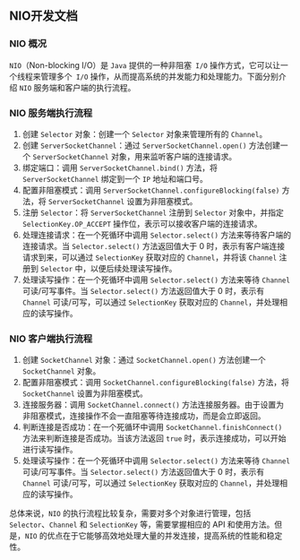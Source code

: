 ## NIO开发文档

### NIO 概况

`NIO`（Non-blocking I/O）是 `Java` 提供的一种非阻塞` I/O` 操作方式，它可以让一个线程来管理多个` I/O` 操作，从而提高系统的并发能力和处理能力。下面分别介绍 `NIO` 服务端和客户端的执行流程。

### NIO 服务端执行流程

1. 创建 `Selector` 对象：创建一个 `Selector` 对象来管理所有的 `Channel`。
2. 创建 `ServerSocketChannel`：通过 `ServerSocketChannel.open()` 方法创建一个 `ServerSocketChannel` 对象，用来监听客户端的连接请求。
3. 绑定端口：调用 `ServerSocketChannel.bind()` 方法，将 `ServerSocketChannel` 绑定到一个 `IP` 地址和端口号。
4. 配置非阻塞模式：调用 `ServerSocketChannel.configureBlocking(false)` 方法，将 `ServerSocketChannel` 设置为非阻塞模式。
5. 注册 `Selector`：将 `ServerSocketChannel` 注册到 `Selector` 对象中，并指定 `SelectionKey.OP_ACCEPT` 操作位，表示可以接收客户端的连接请求。
6. 处理连接请求：在一个死循环中调用 `Selector.select()` 方法来等待客户端的连接请求。当 `Selector.select()` 方法返回值大于 0 时，表示有客户端连接请求到来，可以通过 `SelectionKey` 获取对应的 `Channel`，并将该 `Channel` 注册到 `Selector` 中，以便后续处理读写操作。
7. 处理读写操作：在一个死循环中调用 `Selector.select()` 方法来等待 `Channel` 可读/可写事件。当 `Selector.select()` 方法返回值大于 0 时，表示有 `Channel` 可读/可写，可以通过 `SelectionKey` 获取对应的 `Channel`，并处理相应的读写操作。

### NIO 客户端执行流程

1. 创建 `SocketChannel` 对象：通过 `SocketChannel.open()` 方法创建一个 `SocketChannel` 对象。
2. 配置非阻塞模式：调用 `SocketChannel.configureBlocking(false)` 方法，将 `SocketChannel` 设置为非阻塞模式。
3. 连接服务器：调用 `SocketChannel.connect()` 方法连接服务器。由于设置为非阻塞模式，连接操作不会一直阻塞等待连接成功，而是会立即返回。
4. 判断连接是否成功：在一个死循环中调用 `SocketChannel.finishConnect()` 方法来判断连接是否成功。当该方法返回 `true` 时，表示连接成功，可以开始进行读写操作。
5. 处理读写操作：在一个死循环中调用 `Selector.select()` 方法来等待 `Channel` 可读/可写事件。当 `Selector.select()` 方法返回值大于 0 时，表示有 `Channel` 可读/可写，可以通过 `SelectionKey` 获取对应的 `Channel`，并处理相应的读写操作。

总体来说，`NIO` 的执行流程比较复杂，需要对多个对象进行管理，包括 `Selector`、`Channel` 和 `SelectionKey` 等，需要掌握相应的 API 和使用方法。但是，`NIO` 的优点在于它能够高效地处理大量的并发连接，提高系统的性能和稳定性。